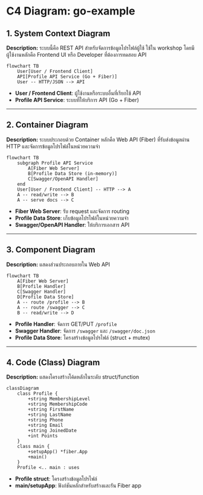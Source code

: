 # C4 Diagram: go-example

## 1. System Context Diagram

**Description:**
ระบบนี้คือ REST API สำหรับจัดการข้อมูลโปรไฟล์ผู้ใช้ ใช้ใน workshop โดยมีผู้ใช้งานหลักคือ Frontend UI หรือ Developer ที่ต้องการทดสอบ API

```mermaid
flowchart TB
    User[User / Frontend Client]
    API[Profile API Service (Go + Fiber)]
    User -- HTTP/JSON --> API
```

- **User / Frontend Client**: ผู้ใช้งานหรือระบบอื่นที่เรียกใช้ API
- **Profile API Service**: ระบบที่ให้บริการ API (Go + Fiber)

---

## 2. Container Diagram

**Description:**
ระบบประกอบด้วย Container หลักคือ Web API (Fiber) ที่รับส่งข้อมูลผ่าน HTTP และจัดการข้อมูลโปรไฟล์ในหน่วยความจำ

```mermaid
flowchart TB
    subgraph Profile API Service
        A[Fiber Web Server]
        B[Profile Data Store (in-memory)]
        C[Swagger/OpenAPI Handler]
    end
    User[User / Frontend Client] -- HTTP --> A
    A -- read/write --> B
    A -- serve docs --> C
```

- **Fiber Web Server**: รับ request และจัดการ routing
- **Profile Data Store**: เก็บข้อมูลโปรไฟล์ในหน่วยความจำ
- **Swagger/OpenAPI Handler**: ให้บริการเอกสาร API

---

## 3. Component Diagram

**Description:**
แสดงส่วนประกอบภายใน Web API

```mermaid
flowchart TB
    A[Fiber Web Server]
    B[Profile Handler]
    C[Swagger Handler]
    D[Profile Data Store]
    A -- route /profile --> B
    A -- route /swagger --> C
    B -- read/write --> D
```

- **Profile Handler**: จัดการ GET/PUT `/profile`
- **Swagger Handler**: จัดการ `/swagger` และ `/swagger/doc.json`
- **Profile Data Store**: โครงสร้างข้อมูลโปรไฟล์ (struct + mutex)

---

## 4. Code (Class) Diagram

**Description:**
แสดงโครงสร้างโค้ดหลักในระดับ struct/function

```mermaid
classDiagram
    class Profile {
        +string MembershipLevel
        +string MembershipCode
        +string FirstName
        +string LastName
        +string Phone
        +string Email
        +string JoinedDate
        +int Points
    }
    class main {
        +setupApp() *fiber.App
        +main()
    }
    Profile <.. main : uses
```

- **Profile struct**: โครงสร้างข้อมูลโปรไฟล์
- **main/setupApp**: ฟังก์ชันหลักสำหรับสร้างและรัน Fiber app

